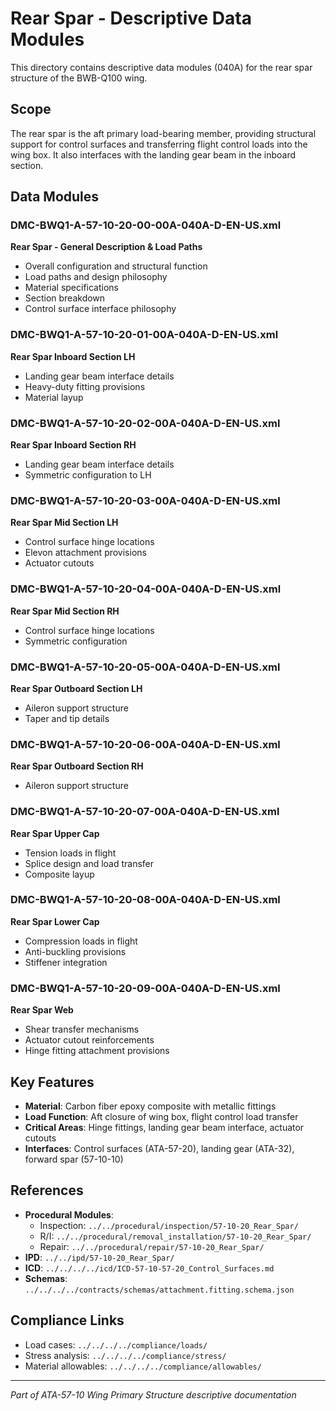 # Rear Spar - Descriptive Data Modules

This directory contains descriptive data modules (040A) for the rear spar structure of the BWB-Q100 wing.

## Scope

The rear spar is the aft primary load-bearing member, providing structural support for control surfaces and transferring flight control loads into the wing box. It also interfaces with the landing gear beam in the inboard section.

## Data Modules

### DMC-BWQ1-A-57-10-20-00-00A-040A-D-EN-US.xml
**Rear Spar - General Description & Load Paths**
- Overall configuration and structural function
- Load paths and design philosophy
- Material specifications
- Section breakdown
- Control surface interface philosophy

### DMC-BWQ1-A-57-10-20-01-00A-040A-D-EN-US.xml
**Rear Spar Inboard Section LH**
- Landing gear beam interface details
- Heavy-duty fitting provisions
- Material layup

### DMC-BWQ1-A-57-10-20-02-00A-040A-D-EN-US.xml
**Rear Spar Inboard Section RH**
- Landing gear beam interface details
- Symmetric configuration to LH

### DMC-BWQ1-A-57-10-20-03-00A-040A-D-EN-US.xml
**Rear Spar Mid Section LH**
- Control surface hinge locations
- Elevon attachment provisions
- Actuator cutouts

### DMC-BWQ1-A-57-10-20-04-00A-040A-D-EN-US.xml
**Rear Spar Mid Section RH**
- Control surface hinge locations
- Symmetric configuration

### DMC-BWQ1-A-57-10-20-05-00A-040A-D-EN-US.xml
**Rear Spar Outboard Section LH**
- Aileron support structure
- Taper and tip details

### DMC-BWQ1-A-57-10-20-06-00A-040A-D-EN-US.xml
**Rear Spar Outboard Section RH**
- Aileron support structure

### DMC-BWQ1-A-57-10-20-07-00A-040A-D-EN-US.xml
**Rear Spar Upper Cap**
- Tension loads in flight
- Splice design and load transfer
- Composite layup

### DMC-BWQ1-A-57-10-20-08-00A-040A-D-EN-US.xml
**Rear Spar Lower Cap**
- Compression loads in flight
- Anti-buckling provisions
- Stiffener integration

### DMC-BWQ1-A-57-10-20-09-00A-040A-D-EN-US.xml
**Rear Spar Web**
- Shear transfer mechanisms
- Actuator cutout reinforcements
- Hinge fitting attachment provisions

## Key Features

- **Material**: Carbon fiber epoxy composite with metallic fittings
- **Load Function**: Aft closure of wing box, flight control load transfer
- **Critical Areas**: Hinge fittings, landing gear beam interface, actuator cutouts
- **Interfaces**: Control surfaces (ATA-57-20), landing gear (ATA-32), forward spar (57-10-10)

## References

- **Procedural Modules**: 
  - Inspection: `../../procedural/inspection/57-10-20_Rear_Spar/`
  - R/I: `../../procedural/removal_installation/57-10-20_Rear_Spar/`
  - Repair: `../../procedural/repair/57-10-20_Rear_Spar/`
- **IPD**: `../../ipd/57-10-20_Rear_Spar/`
- **ICD**: `../../../../icd/ICD-57-10-57-20_Control_Surfaces.md`
- **Schemas**: `../../../../contracts/schemas/attachment.fitting.schema.json`

## Compliance Links

- Load cases: `../../../../compliance/loads/`
- Stress analysis: `../../../../compliance/stress/`
- Material allowables: `../../../../compliance/allowables/`

---

*Part of ATA-57-10 Wing Primary Structure descriptive documentation*
